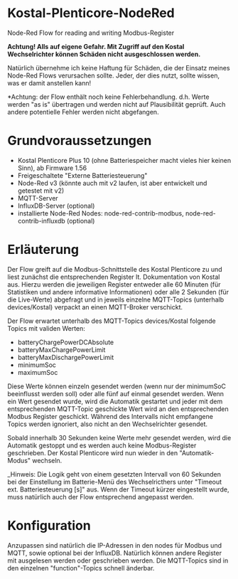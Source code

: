 # Kostal-Plenticore-NodeRed
Node-Red Flow for reading and writing Modbus-Register

**Achtung! Alls auf eigene Gefahr. Mit Zugriff auf den Kostal Wechselrichter können Schäden nicht ausgeschlossen werden.**

Natürlich übernehme ich keine Haftung für Schäden, die der Einsatz meines Node-Red Flows verursachen sollte.
Jeder, der dies nutzt, sollte wissen, was er damit anstellen kann!

*Achtung: der Flow enthält noch keine Fehlerbehandlung. d.h. Werte werden "as is" übertragen und werden nicht auf Plausibilität geprüft. Auch andere potentielle Fehler werden nicht abgefangen.

# Grundvoraussetzungen

* Kostal Plenticore Plus 10 (ohne Batteriespeicher macht vieles hier keinen Sinn), ab Firmware 1.56
* Freigeschaltete "Externe Batteriesteuerung"
* Node-Red v3 (könnte auch mit v2 laufen, ist aber entwickelt und getestet mit v2)
* MQTT-Server
* InfluxDB-Server (optional)
* installierte Node-Red Nodes: node-red-contrib-modbus, node-red-contrib-influxdb (optional)

# Erläuterung

Der Flow greift auf die Modbus-Schnittstelle des Kostal Plenticore zu und liest zunächst die entsprechenden Register lt. Dokumentation von Kostal aus. Hierzu werden die jeweiligen Register entweder alle 60 Minuten (für Statistiken und andere informative Informationen) oder alle 2 Sekunden (für die Live-Werte) abgefragt und in jeweils einzelne MQTT-Topics (unterhalb devices/Kostal) verpackt an einen MQTT-Broker verschickt.

Der Flow erwartet unterhalb des MQTT-Topics devices/Kostal folgende Topics mit validen Werten:
* batteryChargePowerDCAbsolute
* batteryMaxChargePowerLimit
* batteryMaxDischargePowerLimit
* minimumSoc
* maximumSoc

Diese Werte können einzeln gesendet werden (wenn nur der minimumSoC beeinflusst werden soll) oder alle fünf auf einmal gesendet werden. Wenn ein Wert gesendet wurde, wird die Automatik gestartet und jeder mit dem entsprechenden MQTT-Topic geschickte Wert wird an den entsprechenden Modbus Register geschickt. Während des Intervalls nicht empfangene Topics werden ignoriert, also nicht an den Wechselrichter gesendet.

Sobald innerhalb 30 Sekunden keine Werte mehr gesendet werden, wird die Automatik gestoppt und es werden auch keine Modbus-Register geschrieben. Der Kostal Plenticore wird nun wieder in den "Automatik-Modus" wechseln.

_Hinweis: Die Logik geht von einem gesetzten Intervall von 60 Sekunden bei der Einstellung im Batterie-Menü des Wechselricthers unter "Timeout ext. Batteriesteuerung [s]" aus. Wenn der Timeout kürzer eingestellt wurde, muss natürlich auch der Flow entsprechend angepasst werden.

# Konfiguration

Anzupassen sind natürlich die IP-Adressen in den nodes für Modbus und MQTT, sowie optional bei der InfluxDB. Natürlich können andere Register mit ausgelesen werden oder geschrieben werden. Die MQTT-Topics sind in den einzelnen "function"-Topics schnell änderbar.
